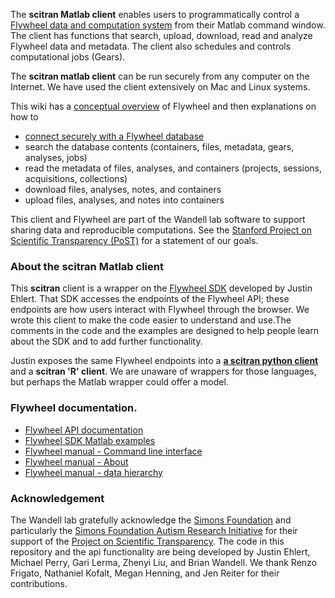 The **scitran Matlab client** enables users to programmatically control a [Flywheel data and computation system](https://flywheel.io) from their Matlab command window. The client has functions that search, upload, download, read and analyze Flywheel data and metadata. The client also schedules and controls computational jobs (Gears). 

The **scitran matlab client** can be run securely from any computer on the Internet. We have used the client extensively on Mac and Linux systems.

This wiki has a [conceptual overview](Conceptual-overview) of Flywheel and then explanations on how to

* [connect securely with a Flywheel database](Connecting-and-Authentication) 
* search the database contents (containers, files, metadata, gears, analyses, jobs)
* read the metadata of files, analyses, and containers (projects, sessions, acquisitions, collections)
* download files, analyses, notes, and containers 
* upload files, analyses, and notes into containers

This client and Flywheel are part of the Wandell lab software to support sharing data and reproducible computations. See the [Stanford Project on Scientific Transparency (PoST)](http://post.stanford.edu) for a statement of our goals.

### About the scitran Matlab client

This **scitran** client is a wrapper on the [Flywheel SDK](Flywheel-SDK) developed by Justin Ehlert. That SDK accesses the endpoints of the Flywheel API; these endpoints are how users interact with Flywheel through the browser. We wrote this client to make the code easier to understand and use.The comments in the code and the examples are designed to help people learn about the SDK and to add further functionality.

Justin exposes the same Flywheel endpoints into a [**a scitran python client**](https://github.com/scitran/python-client) and a **scitran 'R' client**.  We are unaware of wrappers for those languages, but perhaps the Matlab wrapper could offer a model.

### Flywheel documentation.

* [Flywheel API documentation](https://flywheel-io.github.io/core/branches/master/matlab/flywheel.api.html)
* [Flywheel SDK Matlab examples](https://flywheel-io.github.io/core/branches/master/matlab/examples.html)
* [Flywheel manual - Command line interface](https://docs.flywheel.io/display/EM/CLI+and+SDKs)
* [Flywheel manual - About](https://docs.flywheel.io/display/EM/About+Flywheel)
* [Flywheel manual - data hierarchy](https://docs.flywheel.io/display/EM/Data+Hierarchy)

### Acknowledgement

The Wandell lab gratefully acknowledge the [Simons Foundation](https://www.simonsfoundation.org/) and particularly the [Simons Foundation Autism Research Initiative](https://sfari.org/) for their support of the [Project on Scientific Transparency](http://post.stanford.edu).  The code in this repository and the api functionality are being developed by Justin Ehlert, Michael Perry, Gari Lerma, Zhenyi Liu, and Brian Wandell.  We thank Renzo Frigato, Nathaniel Kofalt, Megan Henning, and Jen Reiter for their contributions.
